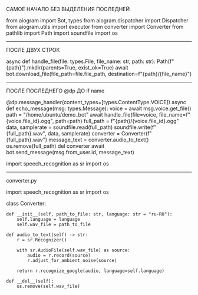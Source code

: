 САМОЕ НАЧАЛО БЕЗ ВЫДЕЛЕНИЯ ПОСЛЕДНЕЙ

from aiogram import Bot, types
from aiogram.dispatcher import Dispatcher
from aiogram.utils import executor
from converter import Converter
from pathlib import Path
import soundfile
import os


-------------------------------------------------------------------------------------------
ПОСЛЕ ДВУХ СТРОК 

async def handle_file(file: types.File, file_name: str, path: str):
    Path(f"{path}").mkdir(parents=True, exist_ok=True)
    await bot.download_file(file_path=file.file_path, destination=f"{path}/{file_name}")
    
    
--------------------------------------------------------------------------------------------
ПОСЛЕ ПОСЛЕДНЕГО @dp ДО if name 


@dp.message_handler(content_types=[types.ContentType.VOICE])
async def echo_message(msg: types.Message):
    voice = await msg.voice.get_file()
    path = "/home/ubuntu/demo_bot"
    await handle_file(file=voice, file_name=f"{voice.file_id}.ogg", path=path)
    full_path = f"{path}/{voice.file_id}.ogg"
    data, samplerate = soundfile.read(full_path)
    soundfile.write(f"{full_path}.wav", data, samplerate)
    converter = Converter(f"{full_path}.wav")
    message_text = converter.audio_to_text()
    os.remove(full_path)
    del converter
    await bot.send_message(msg.from_user.id, message_text)



import speech_recognition as sr
import os
    
-------------------------------------------------------------------------
converter.py

import speech_recognition as sr
import os


class Converter:

    def __init__(self, path_to_file: str, language: str = "ru-RU"):
        self.language = language
        self.wav_file = path_to_file

    def audio_to_text(self) -> str:
        r = sr.Recognizer()

        with sr.AudioFile(self.wav_file) as source:
            audio = r.record(source)
            r.adjust_for_ambient_noise(source)

        return r.recognize_google(audio, language=self.language)

    def __del__(self):
        os.remove(self.wav_file)

